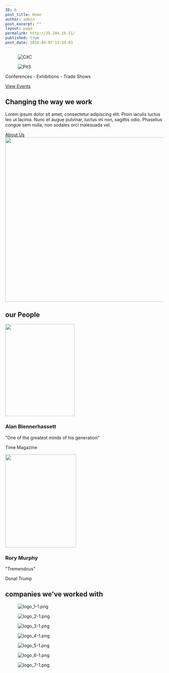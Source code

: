 ```yaml
---
ID: 6
post_title: Home
author: admin
post_excerpt: ""
layout: page
permalink: http://35.204.16.51/
published: true
post_date: 2018-04-07 15:34:03
---
```

<figure><img src="http://35.204.16.51/wp-content/uploads/2018/04/CitC-1.png" alt="CitC" /></figure><figure><img src="http://35.204.16.51/wp-content/uploads/2018/04/PitS-1.png" alt="PitS" /></figure>			
			<p>Conferences - Exhibitions - Trade Shows</p>		
			<a href="/eventbrite-event" role="button">
						View Events
					</a>
			<h2>Changing the way we work</h2>		
		<p>Lorem ipsum dolor sit amet, consectetur adipiscing elit. Proin iaculis luctus leo ut lacinia. Nunc et augue pulvinar, luctus mi non, sagittis odio. Phasellus congue sem nulla, non sodales orci malesuada vel.</p>		
			<a href="/about" role="button">
						About Us
					</a>
										<img width="900" height="523" src="http://35.204.16.51/wp-content/uploads/2018/04/chicago-famous-cityscape-luiz-felipe-castro.jpg" alt="" srcset="http://35.204.16.51/wp-content/uploads/2018/04/chicago-famous-cityscape-luiz-felipe-castro.jpg 900w, http://35.204.16.51/wp-content/uploads/2018/04/chicago-famous-cityscape-luiz-felipe-castro-300x174.jpg 300w, http://35.204.16.51/wp-content/uploads/2018/04/chicago-famous-cityscape-luiz-felipe-castro-768x446.jpg 768w" sizes="(max-width: 900px) 100vw, 900px" />											
			<h2>our People</h2>		
										<img width="220" height="293" src="http://35.204.16.51/wp-content/uploads/2018/04/Albert_Einstein.jpg" alt="" />											
			<h3>Alan Blennerhassett</h3>		
		<p>"One of the greatest minds of his generation" </p><p>Time Magazine</p>		
										<img width="225" height="296" src="http://35.204.16.51/wp-content/uploads/2018/04/Putin-2.jpg" alt="" />											
			<h3>Rory Murphy</h3>		
		<p>"Tremendous" </p><p>Donal Trump</p>		
			<h2>companies we've worked with</h2>		
				<figure><img src="http://35.204.16.51/wp-content/uploads/2018/04/logo_1-1-150x128.png" alt="logo_1-1.png" /></figure><figure><img src="http://35.204.16.51/wp-content/uploads/2018/04/logo_2-1-150x150.png" alt="logo_2-1.png" /></figure><figure><img src="http://35.204.16.51/wp-content/uploads/2018/04/logo_3-1-150x150.png" alt="logo_3-1.png" /></figure><figure><img src="http://35.204.16.51/wp-content/uploads/2018/04/logo_4-1-150x150.png" alt="logo_4-1.png" /></figure><figure><img src="http://35.204.16.51/wp-content/uploads/2018/04/logo_5-1-150x150.png" alt="logo_5-1.png" /></figure><figure><img src="http://35.204.16.51/wp-content/uploads/2018/04/logo_6-1-143x150.png" alt="logo_6-1.png" /></figure><figure><img src="http://35.204.16.51/wp-content/uploads/2018/04/logo_7-1-150x150.png" alt="logo_7-1.png" /></figure>